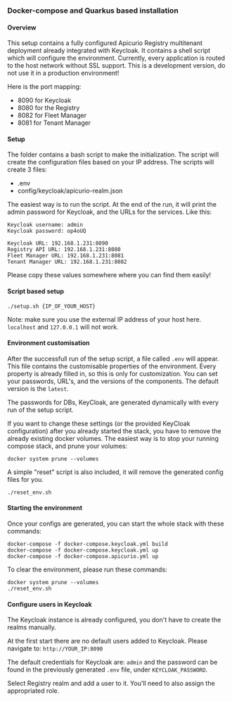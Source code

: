 ### Docker-compose and Quarkus based installation

#### Overview

This setup contains a fully configured Apicurio Registry multitenant deployment already integrated with Keycloak. It contains a shell script which will configure the environment. Currently, every application is routed to the host network without SSL support. This is a development version, do not use it in a production environment!

Here is the port mapping:
- 8090 for Keycloak
- 8080 for the Registry
- 8082 for Fleet Manager
- 8081 for Tenant Manager

#### Setup

The folder contains a bash script to make the initialization. The script will create the configuration files based on your IP address.
The scripts will create 3 files:
- .env
- config/keycloak/apicurio-realm.json

The easiest way is to run the script. At the end of the run, it will print the admin password for Keycloak, and the URLs for the services. Like this:

```
Keycloak username: admin
Keycloak password: op4oUQ

Keycloak URL: 192.168.1.231:8090
Registry API URL: 192.168.1.231:8080
Fleet Manager URL: 192.168.1.231:8081
Tenant Manager URL: 192.168.1.231:8082

```

Please copy these values somewhere where you can find them easily!

#### Script based setup

```
./setup.sh {IP_OF_YOUR_HOST}
```

Note: make sure you use the external IP address of your host here.  `localhost` and `127.0.0.1` will not work.

#### Environment customisation

After the successfull run of the setup script, a file called `.env` will appear. This file contains the customisable properties of the environment. Every property is already filled in, so this is only for customization. You can set your passwords, URL's, and the versions of the components. The default version is the `latest`.

The passwords for DBs, KeyCloak, are generated dynamically with every run of the setup script.

If you want to change these settings (or the provided KeyCloak configuration) after you already started the stack, you have to remove the already existing docker volumes. The easiest way is to stop your running compose stack, and prune your volumes:

```
docker system prune --volumes
```

A simple "reset" script is also included, it will remove the generated config files for you.

```
./reset_env.sh
```

#### Starting the environment

Once your configs are generated, you can start the whole stack with these commands:

```
docker-compose -f docker-compose.keycloak.yml build
docker-compose -f docker-compose.keycloak.yml up
docker-compose -f docker-compose.apicurio.yml up
```

To clear the environment, please run these commands:

```
docker system prune --volumes
./reset_env.sh
```

#### Configure users in Keycloak

The Keycloak instance is already configured, you don't have to create the realms manually.

At the first start there are no default users added to Keycloak. Please navigate to:
`http://YOUR_IP:8090`

The default credentials for Keycloak are: `admin` and the password can be found in the previously generated `.env` file, under `KEYCLOAK_PASSWORD`.

Select Registry realm and add a user to it. You'll need to also assign the appropriated role.